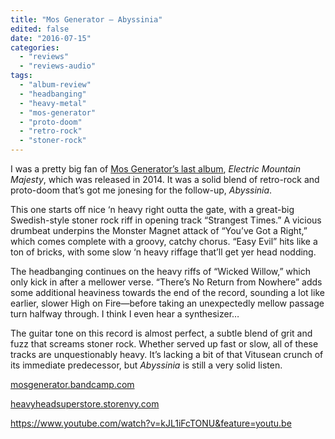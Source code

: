 ```yaml
---
title: "Mos Generator – Abyssinia"
edited: false
date: "2016-07-15"
categories:
  - "reviews"
  - "reviews-audio"
tags:
  - "album-review"
  - "headbanging"
  - "heavy-metal"
  - "mos-generator"
  - "proto-doom"
  - "retro-rock"
  - "stoner-rock"
---
```


I was a pretty big fan of [Mos Generator’s last album](https://hellbound.ca/2014/04/mos-generator-electric-mountain-majesty/), _Electric Mountain Majesty_, which was released in 2014. It was a solid blend of retro-rock and proto-doom that’s got me jonesing for the follow-up, _Abyssinia_.

This one starts off nice ‘n heavy right outta the gate, with a great-big Swedish-style stoner rock riff in opening track “Strangest Times.” A vicious drumbeat underpins the Monster Magnet attack of “You’ve Got a Right,” which comes complete with a groovy, catchy chorus. “Easy Evil” hits like a ton of bricks, with some slow ‘n heavy riffage that’ll get yer head nodding.

The headbanging continues on the heavy riffs of “Wicked Willow,” which only kick in after a mellower verse. “There’s No Return from Nowhere” adds some additional heaviness towards the end of the record, sounding a lot like earlier, slower High on Fire—before taking an unexpectedly mellow passage turn halfway through. I think I even hear a synthesizer…

The guitar tone on this record is almost perfect, a subtle blend of grit and fuzz that screams stoner rock. Whether served up fast or slow, all of these tracks are unquestionably heavy. It’s lacking a bit of that Vitusean crunch of its immediate predecessor, but _Abyssinia_ is still a very solid listen.

[mosgenerator.bandcamp.com](https://mosgenerator.bandcamp.com/)

[heavyheadsuperstore.storenvy.com](http://heavyheadsuperstore.storenvy.com/)

https://www.youtube.com/watch?v=kJL1iFcTONU&feature=youtu.be

